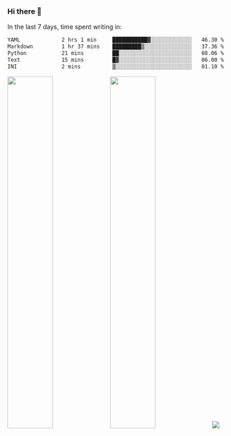 ### Hi there 👋

In the last 7 days, time spent writing in:

<!--START_SECTION:waka-->

```txt
YAML             2 hrs 1 min     ███████████▓░░░░░░░░░░░░░   46.30 %
Markdown         1 hr 37 mins    █████████▒░░░░░░░░░░░░░░░   37.36 %
Python           21 mins         ██░░░░░░░░░░░░░░░░░░░░░░░   08.06 %
Text             15 mins         █▓░░░░░░░░░░░░░░░░░░░░░░░   06.00 %
INI              2 mins          ▒░░░░░░░░░░░░░░░░░░░░░░░░   01.10 %
```

<!--END_SECTION:waka-->

<img src="https://wakatime.com/share/@jimtje/5d0c92de-08f8-4a72-8f2f-6a9693d1e318.svg" width=45% height=45%> <img src="https://wakatime.com/share/@jimtje/501498ae-bda5-4da7-a89d-b40bcdd5556d.svg" width=45% height=45%>
![](https://hit.yhype.me/github/profile?user_id=43537315)
